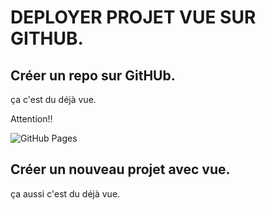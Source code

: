 # DEPLOYER PROJET VUE SUR GITHUB.

## Créer un repo sur GitHUb.

ça c'est du déjà vue.

Attention!!

![GitHub Pages](github-pages.png)


## Créer un nouveau projet avec vue.

ça aussi c'est du déjà vue.